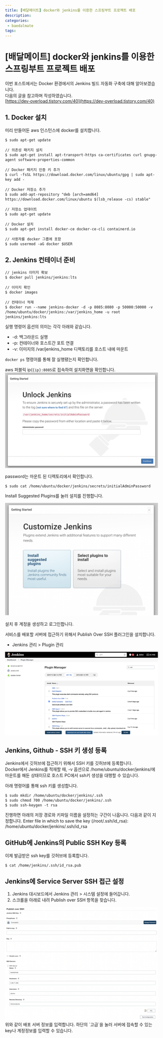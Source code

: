 ```yaml
---
title: [배달메이트] docker와 jenkins를 이용한 스프링부트 프로젝트 배포
description:
categories:
 - baedalmate
tags:
---
```


# [배달메이트] docker와 jenkins를 이용한 스프링부트 프로젝트 배포
이번 포스트에서는 Docker 환경에서의 Jenkins 빌드 자동화 구축에 대해 알아보겠습니다.  
다음의 글을 참고하며 작성하였습니다.  
[https://dev-overload.tistory.com/40](https://dev-overload.tistory.com/40)  

## 1. Docker 설치  
미리 만들어둔 aws 인스턴스에 docker를 설치합니다.  
```
$ sudo apt-get update 

// 의존성 패키지 설치 
$ sudo apt-get install apt-transport-https ca-certificates curl gnupg-agent software-properties-common 

// Docker 패키지 인증 키 추가 
$ curl -fsSL https://download.docker.com/linux/ubuntu/gpg | sudo apt-key add -
 
// Docker 저장소 추가 
$ sudo add-apt-repository "deb [arch=amd64] https://download.docker.com/linux/ubuntu $(lsb_release -cs) stable" 

// 저장소 업데이트 
$ sudo apt-get update

// Docker 설치
$ sudo apt-get install docker-ce docker-ce-cli containerd.io

// 사용자를 docker 그룹에 포함
$ sudo usermod -aG docker $USER
```

## 2. Jenkins 컨테이너 준비

```
// jenkins 이미지 확보
$ docker pull jenkins/jenkins:lts

// 이미지 확인
$ docker images

// 컨테이너 적재
$ docker run --name jenkins-docker -d -p 8085:8080 -p 50000:50000 -v /home/ubuntu/docker/jenkins:/var/jenkins_home -u root jenkins/jenkins:lts
```

실행 명령어 옵션의 의미는 각각 아래와 같습니다.  
- -d: 백그라운드 실행
- -p: 컨테이너와 호스트간 포트 연결
- -v: 이미지의 /var/jenkins_home 디렉토리를 호스트 내에 마운트


`docker ps` 명령어를 통해 잘 실행됐는지 확인합니다.  

aws 퍼블릭 ip(`{ip}:8085`로 접속하여 설치화면을 확인합니다.  
<img alt="설치화면" src="/assets/images/jenkins-install.png" />  

password는 마운트 된 디렉토리에서 확인합니다.  

```
$ sudo cat /home/ubuntu/docker/jenkins/secrets/initialAdminPassword
```

Install Suggested Plugins를 눌러 설치를 진행합니다.  

<img alt="플러그인 설치" src="/assets/images/jenkins-plugin.png" />

설치 후 계정을 생성하고 로그인합니다.  

서비스를 배포할 서버에 접근하기 위해서 Publish Over SSH 플러그인을 설치합니다.  

- Jenkins 관리 > Plugin 관리

<img alt="ssh plugin" src="/assets/images/jenkins-ssh.png" />

## Jenkins, Github - SSH 키 생성 등록

Jenkins에서 깃허브에 접근하기 위해서 SSH 키를 깃허브에 등록합니다.  
Docker에서 Jenkins를 적재할 때, -v 옵션으로 /home/ubuntu/docker/jenkins/에 마운트를 해둔 상태이므로 호스트 PC에서 ssh키 생성을 대행할 수 있습니다.  

아래 명령어를 통해 ssh 키를 생성합니다.  

```
$ sudo mkdir /home/ubuntu/docker/jenkins/.ssh 
$ sudo chmod 700 /home/ubuntu/docker/jenkins/.ssh 
$ sudo ssh-keygen -t rsa
```
진행하면 아래의 저장 경로와 키파일 이름을 설정하는 구간이 나옵니다. 다음과 같이 지정합니다. Enter file in which to save the key (/root/.ssh/id_rsa): /home/ubuntu/docker/jenkins/.ssh/id_rsa


## GitHub에 Jenkins의 Public SSH Key 등록

이제 발급받은 ssh key를 깃허브에 등록합니다.  

```
$ cat /home/jenkins/.ssh/id_rsa.pub
```

## Jenkins에 Service Server SSH 접근 설정

1. Jenkins 대시보드에서 Jenkins 관리 > 시스템 설정에 들어갑니다. 
2. 스크롤을 아래로 내려 Publish over SSH 항목을 찾습니다.

<img alt="public over ssh" src="/assets/images/jenkins-public-over-ssh.png" />
위와 같이 배포 서버 정보를 입력합니다.  
하단의 `고급`을 눌러 서버에 접속할 수 있는 key나 계정정보를 입력할 수 있습니다.  





